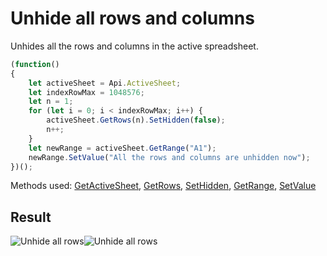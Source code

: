 # Unhide all rows and columns

Unhides all the rows and columns in the active spreadsheet.

<!-- This code snippet is shown in the screenshot. -->

<!-- eslint-skip -->

``` ts
(function()
{
    let activeSheet = Api.ActiveSheet;
    let indexRowMax = 1048576;
    let n = 1;
    for (let i = 0; i < indexRowMax; i++) {
        activeSheet.GetRows(n).SetHidden(false);
        n++;
    }
    let newRange = activeSheet.GetRange("A1");
    newRange.SetValue("All the rows and columns are unhidden now");
})();
```

Methods used: [GetActiveSheet](/site/docs/office-api/usage-api/spreadsheet-api/Api/Methods/GetActiveSheet.md), [GetRows](/site/docs/office-api/usage-api/spreadsheet-api/ApiWorksheet/Methods/GetRows.md), [SetHidden](/site/docs/office-api/usage-api/spreadsheet-api/ApiRange/Methods/SetValue.md), [GetRange](/site/docs/office-api/usage-api/spreadsheet-api/ApiWorksheet/Methods/GetRange.md), [SetValue](/site/docs/office-api/usage-api/spreadsheet-api/ApiRange/Methods/SetValue.md)

## Result

![Unhide all rows](/assets/images/plugins/unhide-all-rows.png#gh-light-mode-only)![Unhide all rows](/assets/images/plugins/unhide-all-rows.dark.png#gh-dark-mode-only)
